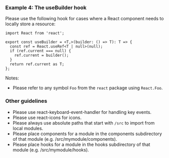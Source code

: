 ### Example 4: The useBuilder hook

Please use the following hook for cases where a React component needs to locally store a resource:

```tsx
import React from 'react';

export const useBuilder = <T,>(builder: () => T): T => {
  const ref = React.useRef<T | null>(null);
  if (ref.current === null) {
    ref.current = builder();
  }
  return ref.current as T;
};
```

Notes:

- Please refer to any symbol `Foo` from the `react` package using `React.Foo`.

### Other guidelines

- Please use react-keyboard-event-handler for handling key events.
- Please use react-icons for icons.
- Please always use absolute paths that start with `/src` to import from local modules.
- Please place components for a module in the components subdirectory of that module (e.g. /src/mymodule/components).
- Please place hooks for a module in the hooks subdirectory of that module (e.g. /src/mymodule/hooks).
